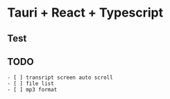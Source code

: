 # Tauri + React + Typescript

## Test

## TODO

    - [ ] transript screen auto scroll
    - [ ] file list
    - [ ] mp3 format

